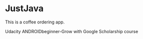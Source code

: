 # JustJava
This is a coffee ordering app.

Udacity ANDROIDbeginner-Grow with Google Scholarship course
